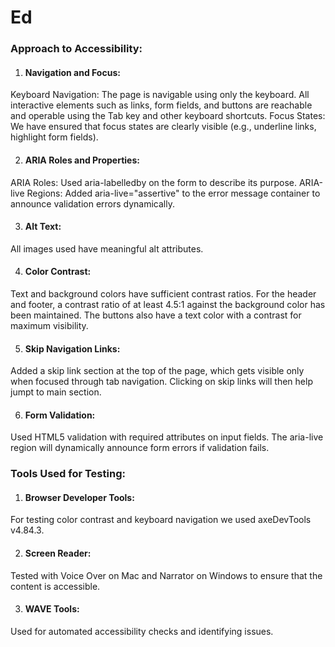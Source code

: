 # Ed


### Approach to Accessibility:
1. #### Navigation and Focus:
Keyboard Navigation: The page is navigable using only the keyboard. All interactive elements such as links, form fields, and buttons are reachable and operable using the Tab key and other keyboard shortcuts.
Focus States: We have ensured that focus states are clearly visible (e.g., underline links, highlight form fields).

2. #### ARIA Roles and Properties:
ARIA Roles: Used aria-labelledby on the form to describe its purpose.
ARIA-live Regions: Added aria-live="assertive" to the error message container to announce validation errors dynamically.

3. #### Alt Text:
All images used have meaningful alt attributes.

4. #### Color Contrast:
Text and background colors have sufficient contrast ratios. For the header and footer, a contrast ratio of at least 4.5:1 against the background color has been maintained. The buttons also have a text color with a contrast for maximum visibility.

5. #### Skip Navigation Links:
Added a skip link section at the top of the page, which gets visible only when focused through tab navigation. Clicking on skip links will then help jumpt to main section.

6. #### Form Validation:
Used HTML5 validation with required attributes on input fields.
The aria-live region will dynamically announce form errors if validation fails.


### Tools Used for Testing:

1. #### Browser Developer Tools:
For testing color contrast and keyboard navigation we used axeDevTools v4.84.3. 

2. #### Screen Reader:
Tested with Voice Over on Mac and Narrator on Windows to ensure that the content is accessible.

3. #### WAVE Tools:
Used for automated accessibility checks and identifying issues.
